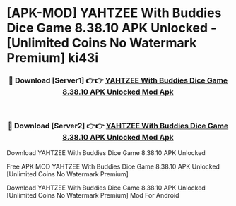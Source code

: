 # [APK-MOD] YAHTZEE With Buddies Dice Game 8.38.10 APK Unlocked - [Unlimited Coins No Watermark Premium] ki43i



<div align="center">
<h3>🔴 Download [Server1] 👉👉 <a href="https://momento.my/?title=YAHTZEE_With_Buddies_Dice_Game_8.38.10_APK_Unlocked">YAHTZEE With Buddies Dice Game 8.38.10 APK Unlocked Mod Apk</a></h3><br>

<h3>🔴 Download [Server2] 👉👉 <a href="https://momento.my/?title=YAHTZEE_With_Buddies_Dice_Game_8.38.10_APK_Unlocked">YAHTZEE With Buddies Dice Game 8.38.10 APK Unlocked Mod Apk</a></h3>
</div>



Download YAHTZEE With Buddies Dice Game 8.38.10 APK Unlocked 

Free APK MOD YAHTZEE With Buddies Dice Game 8.38.10 APK Unlocked [Unlimited Coins No Watermark Premium]

Download YAHTZEE With Buddies Dice Game 8.38.10 APK Unlocked [Unlimited Coins No Watermark Premium] Mod For Android
